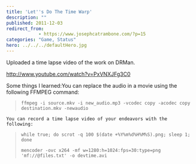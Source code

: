 ```yaml
---
title: 'Let''s Do The Time Warp'
description: ""
published: 2011-12-03
redirect_from: 
            - https://www.josephcatrambone.com/?p=15
categories: "Game, Status"
hero: ../../../defaultHero.jpg
---
```

Uploaded a time lapse video of the work on DRMan.

http://www.youtube.com/watch?v=PxVNXJFg3C0

Some things I learned:You can replace the audio in a movie using the following FFMPEG command:

> ```
> ffmpeg -i source.mkv -i new_audio.mp3 -vcodec copy -acodec copy destination.mkv -newaudio
> ```

```
You can record a time lapse video of your endeavors with the following:
```

> ```
> while true; do scrot -q 100 $(date +%Y%m%d%H%M%S).png; sleep 1; done
> ```
>
> ```
> mencoder -ovc x264 -mf w=1280:h=1024:fps=30:type=png 'mf://@files.txt' -o devtime.avi
> ```

```

```
